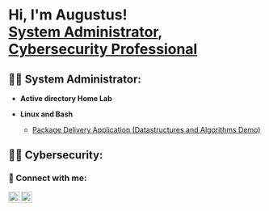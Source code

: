 <h1>Hi, I'm Augustus! <br/><a href="https://github.com/AugustusNwogu">System Administrator</a>, <a href="https://www.linkedin.com/in/augustus-nwogu-23b167267">Cybersecurity Professional</a>

<h2>👨‍💻 System Administrator:</h2>

- <b>Active directory Home Lab</b>


- <b>Linux and Bash</b>
  - [Package Delivery Application (Datastructures and Algorithms Demo)](https://github.com/joshmadakor1/Package-Delivery-Pathfinding-Algorithm)

<h2>👨‍💻 Cybersecurity:</h2>

<h3> 🤳 Connect with me:</h3>

[<img align="left" alt="AugustusNwogu | GitHub" width="22px" src="https://github.githubassets.com/images/modules/logos_page/GitHub-Mark.png" />][github]  [<img align="left" alt="AugustusNwogu | LinkedIn" width="22px" src="https://upload.wikimedia.org/wikipedia/commons/c/ca/LinkedIn_logo_initials.png" />][linkedin]  

<br/>

[github]: https://github.com/AugustusNwogu  
[linkedin]: https://linkedin.com/in/augustusnwogu
